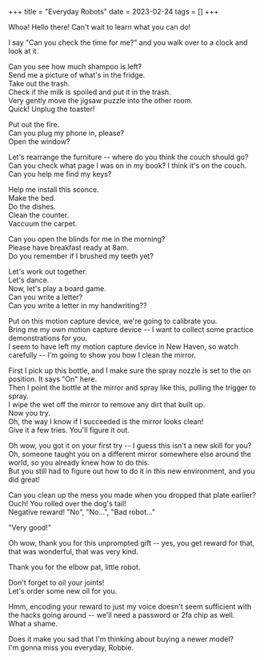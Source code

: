 +++
title = "Everyday Robots"
date = 2023-02-24
tags = []
+++

Whoa! Hello there! Can't wait to learn what you can do!<br/>

I say "Can you check the time for me?" and you walk over to a clock and look at it.<br/>

Can you see how much shampoo is left?<br/>
Send me a picture of what's in the fridge.<br/>
Take out the trash.<br/>
Check if the milk is spoiled and put it in the trash.<br/>
Very gently move the jigsaw puzzle into the other room.<br/>
Quick! Unplug the toaster!<br/>

Put out the fire.<br/>
Can you plug my phone in, please?<br/>
Open the window?<br/>

Let's rearrange the furniture -- where do you think the couch should go?<br/>
Can you check what page I was on in my book? I think it's on the couch.<br/>
Can you help me find my keys?<br/>

Help me install this sconce.<br/>
Make the bed.<br/>
Do the dishes.<br/>
Clean the counter.<br/>
Vaccuum the carpet.<br/>

Can you open the blinds for me in the morning?<br/>
Please have breakfast ready at 8am.<br/>
Do you remember if I brushed my teeth yet?<br/>

Let's work out together.<br/>
Let's dance.<br/>
Now, let's play a board game.<br/>
Can you write a letter?<br/>
Can you write a letter in my handwriting??<br/>

Put on this motion capture device, we're going to calibrate you.<br/>
Bring me my own motion capture device -- I want to collect some practice demonstrations for you.<br/>
I seem to have left my motion capture device in New Haven, so watch carefully -- I'm going to show you how I clean the mirror.<br/>

First I pick up this bottle, and I make sure the spray nozzle is set to the on position. It says "On" here.<br/>
Then I point the bottle at the mirror and spray like this, pulling the trigger to spray.<br/>
I wipe the wet off the mirror to remove any dirt that built up.<br/>
Now you try.<br/>
Oh, the way I know if I succeeded is the mirror looks clean!<br/>
Give it a few tries. You'll figure it out.<br/>

Oh wow, you got it on your first try -- I guess this isn't a new skill for you?<br/>
Oh, someone taught you on a different mirror somewhere else around the world, so you already knew how to do this.<br/>
But you still had to figure out how to do it in this new environment, and you did great!<br/>

Can you clean up the mess you made when you dropped that plate earlier?<br/>
Ouch! You rolled over the dog's tail!<br/>
Negative reward! "No", "No...", "Bad robot..."<br/>

"Very good!"<br/>

Oh wow, thank you for this unprompted gift -- yes, you get reward for that, that was wonderful, that was very kind.<br/>

Thank you for the elbow pat, little robot.<br/>

Don't forget to oil your joints!<br/>
Let's order some new oil for you.<br/>

Hmm, encoding your reward to just my voice doesn't seem sufficient with the hacks going around -- we'll need a password or 2fa chip as well.<br/>
What a shame.<br/>

Does it make you sad that I'm thinking about buying a newer model?<br/>
I'm gonna miss you everyday, Robbie.<br/>
